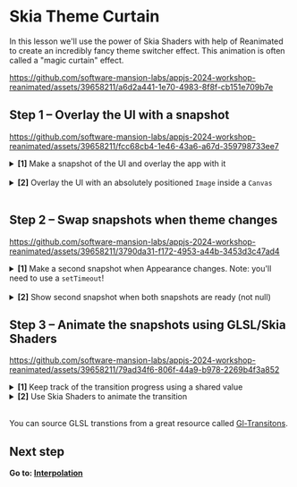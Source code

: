 # Skia Theme Curtain

In this lesson we'll use the power of Skia Shaders with help of Reanimated to create an incredibly fancy theme switcher effect. This animation is often called a "magic curtain" effect.


https://github.com/software-mansion-labs/appjs-2024-workshop-reanimated/assets/39658211/a6d2a441-1e70-4983-8f8f-cb151e709b7e

## Step 1 – Overlay the UI with a snapshot 

https://github.com/software-mansion-labs/appjs-2024-workshop-reanimated/assets/39658211/fcc68cb4-1e46-43a6-a67d-359798733ee7



<details>
<summary>
  <b>[1]</b> Make a snapshot of the UI and overlay the app with it
</summary>

<br/>

<details>
<summary>
Define a ref and attach it to the <code>ScrollView</code>
</summary>

```jsx
import { useRef } from 'react-native-reanimated';

function App() {
  const ref = useRef<ScrollView>(null);
  // ...

  return (
    {/* */}
    <ScrollView ref={ref}>
    {/* */}
    </ScrollView>
  )
}
```
</details>

<details>
<summary>
Make a snapshot using <code>makeImageFromView</code> function and store it in state
</summary>

```jsx
import { useState } from 'react';
import { makeImageFromView, type SkImage } from "@shopify/react-native-skia";

function App() {
  // ...
  const [firstSnapshot, setFirstSnapshot] = useState<SkImage | null>(null);

  const changeTheme = async () => {
    const snapshot = await makeImageFromView(ref);
    setFirstSnapshot(snapshot);
    // ...
  };
}
```
</details>

</details>

<br/>

<details>
<summary>
<b>[2]</b> Overlay the UI with an absolutely positioned <code>Image</code> inside a <code>Canvas</code>
</summary>


```jsx
import { Canvas, Image } from "@shopify/react-native-skia";
import { Dimensions } from 'react-native';

const { width, height } = Dimensions.get("window");
function App() {
  // ...
  return (
    <View style={styles.fill}>
      {firstSnapshot && (
        <Canvas style={styles.overlay}>
          <Image
            image={firstSnapshot}
            fit="cover"
            width={width}
            height={height}
          />
        </Canvas>
      )}
      <ScrollView>
        {/* */}
  )
}
      
```
</details>

<br/>




## Step 2 – Swap snapshots when theme changes



https://github.com/software-mansion-labs/appjs-2024-workshop-reanimated/assets/39658211/3790da31-f172-4953-a44b-3453d3c47ad4

<details>
<summary>
  <b>[1]</b> Make a second snapshot when Appearance changes. Note: you'll need to use a <code>setTimeout</code>!
</summary>

```jsx
import { useState } from 'react';
import { makeImageFromView, type SkImage } from "@shopify/react-native-skia";

function App() {
  const [secondSnapshot, setSecondSnapshot] = useState<SkImage | null>(null);

  useEffect(() => {
    const listener = Appearance.addChangeListener(() => {
      setTimeout(async () => {
        const snapshot = await makeImageFromView(ref);
        setSecondSnapshot(snapshot);
      }, 30);
    });
    // cleanup ...
  }, []);

  // ...
}

```

</details>
<br/>

<details>
<summary>
<b>[2]</b> Show second snapshot when both snapshots are ready (not null)
</summary>

```jsx
import { Canvas, Image } from "@shopify/react-native-skia";
const { width, height } = Dimensions.get("window");

function App() {
  // ...
  const isTransitioning = firstSnapshot !== null && secondSnapshot !== null;
  if (isTransitioning) {
    return (
      <View style={styles.fill}>
        <Canvas style={{ height: height }}>
          <Image
            image={secondSnapshot}
            fit="cover"
            width={width}
            height={height}
          />
        </Canvas>
        <StatusBar translucent />
      </View>
    );
  }

  return (
    // ...
  )
}
```

</details>


## Step 3 – Animate the snapshots using GLSL/Skia Shaders

https://github.com/software-mansion-labs/appjs-2024-workshop-reanimated/assets/39658211/79ad34f6-806f-44a9-b978-2269b4f3a852

<details>
<summary>
  <b>[1]</b> Keep track of the transition progress using a shared value
</summary>

<br/>
<details>
<summary>
Define a <code>progress</code> shared value initialized with <code>0</code>
</summary>

```jsx
import { useSharedValue } from 'react-native-reanimated';

function App() {
  const progress = useSharedValue(0)
  // ...
}
```
</details>

<details>
<summary>Update the progress shared value after the second snapshot. Use <code>withTiming</code> animation. Set timing duration to <code>TRANSITION_DURATION</code> </summary>

```jsx
  const listener = Appearance.addChangeListener(() => {
    setTimeout(async () => {
      // ...
      progress.value = withTiming(
        1,
        { duration: TRANSITION_DURATION }
      );
      // ...
```

</details>


<details>
<summary>
Clean up the stored snapshots on animation finish. Hint: use 3rd argument of <code>withTiming</code> and calls to <code>runOnJS</code>.
</summary>


```jsx
  progress.value = withTiming(
    1,
    { duration: TRANSITION_DURATION },
    () => {
      runOnJS(setFirstSnapshot)(null);
      runOnJS(setSecondSnapshot)(null);
    },
  );
```

</details>

<details>
<summary>
(Optional) Debug the progress shared value using the <code>useDerivedValue</code> hook
</summary>
Using <code>useDerivedValue</code> reacts to the changes of a shared value allowing printing the current value to the console.

```jsx
useDerivedValue(() => {
  console.log(progress.value);
})
```

</details>

</details>

<details>
<summary>
<b>[2]</b> Use Skia Shaders to animate the transition
</summary>

<br/>

<details>
<summary>
Use <code>ImageShader</code> components wrapped a <code>Shader</code> when transitioning. <code>Shader</code> also needs to be wrapped with a <code>Fill</code> component.
</summary>

```jsx
import { Canvas, Fill, ImageShader, Shader } from "@shopify/react-native-skia";

function App () {
  // ...
  if (isTransitioning) {
    return (
      <View style={styles.fill}>
        <Canvas style={{ height: height }}>
          <Fill>
            <Shader>
              <ImageShader
                image={firstSnapshot}
                fit="cover"
                width={width}
                height={height}
              />
              <ImageShader
                image={secondSnapshot}
                fit="cover"
                width={width}
                height={height}
              />
            </Shader>
          </Fill>
        </Canvas>
        <StatusBar translucent />
      </View>
    );
  }

  return (
    // ...
  )
}

```

</details>

<details>
<summary>Define <code>progress</code> and <code>resolution</code> shader uniforms based on the <code>progress</code> shared value using <code>useDerivedValue</code> and pass it to the <code>Shader</code>.</summary>

<br/>

Uniforms control the shader behavior.

```jsx
import { useDerivedValue } from 'react-native-reanimated';

function App() {
  // ...
  const uniforms = useDerivedValue(() => {
    return {
      progress: progress.value,
      resolution: [width, height], // from Dimensions.get("window")
    };
  });
  // ...

  <Shader uniforms={uniforms}>
}
```

</details>


<details>
<summary>
Based on the <code>colorScheme</code> pass conditionally the <code>warpUp</code> and <code>warpDown</code> glsl transtions as the <code>source</code> prop to the <code>Shader</code> component. You'll need to wrap the transitions with the <code>transition</code> function imported from <code>"@/lib/shader"</code>.
</summary>

```jsx
<Shader
  source={transition(colorScheme === "light" ? warpUp : warpDown)}
  uniforms={uniforms}
>
```
</details>

</details>

<br/>

You can source GLSL transtions from a great resource called [Gl-Transitons](https://gl-transitions.com/gallery). 

## Next step

**Go to: [Interpolation](../Interpolation/)**
